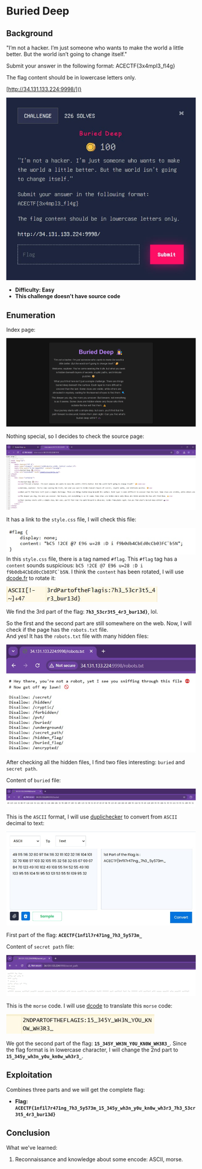 # Buried Deep

## Background

"I’m not a hacker. I’m just someone who wants to make the world a little better. But the world isn’t going to change itself."<br>

Submit your answer in the following format: ACECTF{3x4mpl3_fl4g}<br>

The flag content should be in lowercase letters only.<br>

[http://34.131.133.224:9998/]()

![alt text](https://raw.githubusercontent.com/vodanh1903/CTF-Writeups/refs/heads/main/ACECTF-1.0/images/image-4.jpg)

- **Difficulty: Easy**
- **This challenge doesn't have source code**

## Enumeration

Index page:

![alt text](https://raw.githubusercontent.com/vodanh1903/CTF-Writeups/refs/heads/main/ACECTF-1.0/images/image-5.jpg)

Nothing special, so I decides to check the source page:

![alt text](https://raw.githubusercontent.com/vodanh1903/CTF-Writeups/refs/heads/main/ACECTF-1.0/images/image-6.jpg)

It has a link to the `style.css` file, I will check this file:

![alt text](https://raw.githubusercontent.com/vodanh1903/CTF-Writeups/refs/heads/main/ACECTF-1.0/images/image-7.jpg)
In this `style.css` file, there is a tag named `#flag`. This `#flag` tag has a `content` sounds suspicious: ``bC5 !2CE @7 E96 u=28 :D i f9b0db4CbEd0cCb03FC`b5N``. I think the `content` has been rotated, I will use [dcode.fr](https://www.dcode.fr/rot-cipher) to rotate it:

![alt text](https://raw.githubusercontent.com/vodanh1903/CTF-Writeups/refs/heads/main/ACECTF-1.0/images/image-8.jpg)

We find the 3rd part of the flag: **`7h3_53cr3t5_4r3_bur13d}`**, lol.<br>

So the first and the second part are still somewhere on the web. Now, I will check if the page has the `robots.txt` file.<br>
And yes! It has the `robots.txt` file with many hidden files:

![alt text](https://raw.githubusercontent.com/vodanh1903/CTF-Writeups/refs/heads/main/ACECTF-1.0/images/image-9.jpg)

After checking all the hidden files, I find two files interesting: `buried` and `secret path`.<br>

Content of `buried` file:

![alt text](https://raw.githubusercontent.com/vodanh1903/CTF-Writeups/refs/heads/main/ACECTF-1.0/images/image-10.jpg)

This is the `ASCII` format, I will use [duplichecker](https://www.duplichecker.com/ascii-to-text.php) to convert from `ASCII` decimal to text:

![alt text](https://raw.githubusercontent.com/vodanh1903/CTF-Writeups/refs/heads/main/ACECTF-1.0/images/image-11.jpg)

First part of the flag: **`ACECTF{1nf1l7r471ng_7h3_5y573m_`**

Content of `secret path` file:

![alt text](https://raw.githubusercontent.com/vodanh1903/CTF-Writeups/refs/heads/main/ACECTF-1.0/images/image-12.jpg)

This is the `morse` code. I will use [dcode](https://www.dcode.fr/morse-code) to translate this `morse` code:

![alt text](https://raw.githubusercontent.com/vodanh1903/CTF-Writeups/refs/heads/main/ACECTF-1.0/images/image-13.jpg)

We got the second part of the flag: **`15_345Y_WH3N_Y0U_KN0W_WH3R3_`**. Since the flag format is in lowercase character, I will change the 2nd part to **`15_345y_wh3n_y0u_kn0w_wh3r3_`**.

## Exploitation

Combines three parts and we will get the complete flag:

- **Flag: `ACECTF{1nf1l7r471ng_7h3_5y573m_15_345y_wh3n_y0u_kn0w_wh3r3_7h3_53cr3t5_4r3_bur13d}`**

## Conclusion

What we've learned:

1. Reconnaissance and knowledge about some encode: ASCII, morse.